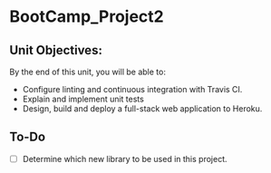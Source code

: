 # BootCamp_Project2

## Unit Objectives:
By the end of this unit, you will be able to:

* Configure linting and continuous integration with Travis CI.
* Explain and implement unit tests
* Design, build and deploy a full-stack web application to Heroku.

## To-Do
- [ ] Determine which new library to be used in this project.
